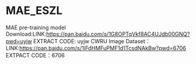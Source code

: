 # MAE_ESZL
MAE pre-training model Download:LINK:https://pan.baidu.com/s/1G8OPTqVkf8AC4UJdb00GNQ?pwd=uyjw EXTRACT CODE: uyjw
CWRU Image Dataset：LINK:https://pan.baidu.com/s/1iFdHMFuPMF1d1TcsdNAkBw?pwd=6706 
EXTPACT CODE：6706
